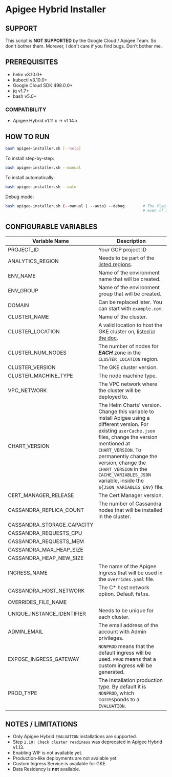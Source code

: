 # Apigee Hybrid Installer

## SUPPORT

This script is **NOT SUPPORTED** by the Google Cloud / Apigee Team. So don't bother them. Morever, I don't care if you find bugs. Don't bother me.

## PREREQUISITES

- helm v3.10.0+
- kubectl v3.10.0+
- Google Cloud SDK 498.0.0+
- jq v1.7+
- bash v5.0+

### COMPATIBILITY

- Apigee Hybrid v1.11.x -> v1.14.x

## HOW TO RUN

```bash
bash apigee-installer.sh [--help]                       
```

To install step-by-step:

```bash
bash apigee-installer.sh --manual                       
```

To install automatically:

```bash
bash apigee-installer.sh --auto                         
```

Debug mode:

```bash
bash apigee-installer.sh (--manual | --auto) --debug        # The flag will show the debug messages in stderr, however,
                                                            # even if it is not used, debug logs can still be seen in the logs.d files. 
```

## CONFIGURABLE VARIABLES

| Variable Name | Description    |
|-------------|-------------|
| PROJECT_ID | Your GCP project ID |
| ANALYTICS_REGION          | Needs to be part of the [listed regions](https://cloud.google.com/apigee/docs/locations). | 
| ENV_NAME                  | Name of the environment name that will be created.                     |
| ENV_GROUP                 | Name of the environment group that will be created. |
| DOMAIN                    | Can be replaced later. You can start with `example.com`.|
| CLUSTER_NAME              | Name of the cluster. |
| CLUSTER_LOCATION          | A valid location to host the GKE cluster on, [listed in the doc](https://cloud.google.com/compute/docs/regions-zones). |
| CLUSTER_NUM_NODES         | The number of nodes for ***EACH*** zone in the `CLUSTER_LOCATION` region. |
| CLUSTER_VERSION           | The GKE cluster version. |
| CLUSTER_MACHINE_TYPE      | The node machine type. |
| VPC_NETWORK               | The VPC network where the cluster will be deployed to.|
| CHART_VERSION             | The Helm Charts' version. Change this variable to install Apigee using a different version. For existing `userCache.json` files, change the version mentioned at `CHART_VERSION`. To permanently change the version, change the `CHART_VERSION` in the `CACHE_VARIABLES_JSON` variable, inside the `${JSON_VARIABLES_ENV}` file. |
| CERT_MANAGER_RELEASE      | The Cert Manager version. |
| CASSANDRA_REPLICA_COUNT   | The number of Cassandra nodes that will be installed in the cluster. |
| CASSANDRA_STORAGE_CAPACITY|   |
| CASSANDRA_REQUESTS_CPU    |   |
| CASSANDRA_REQUESTS_MEM    |   |
| CASSANDRA_MAX_HEAP_SIZE   |   |
| CASSANDRA_HEAP_NEW_SIZE   |   |
| INGRESS_NAME              | The name of the Apigee Ingress that will be used in the `overrides.yaml` file. |
| CASSANDRA_HOST_NETWORK    | The C* host network option. Default `false`. |
| OVERRIDES_FILE_NAME       |   |
| UNIQUE_INSTANCE_IDENTIFIER| Needs to be unique for each cluster. |
| ADMIN_EMAIL               | The email address of the account with Admin privileges.    |
| EXPOSE_INGRESS_GATEWAY    | `NONPROD` means that the default ingress will be used. `PROD` means that a custom ingress will be generated. |
| PROD_TYPE | The Installation production type. By default it is `NONPROD`, which corresponds to a `EVALUATION`. |


## NOTES / LIMITATIONS

- Only Apigee Hybrid `EVALUATION` installations are supported.
- Step `2.10: Check cluster readiness` was deprecated in Apigee Hybrid v1.13.
- Enabling WIF is not available yet.
- Production-like deployments are not avaiable yet.
- Custom Ingress Service is available for GKE.
- Data Residency is **not** available.

